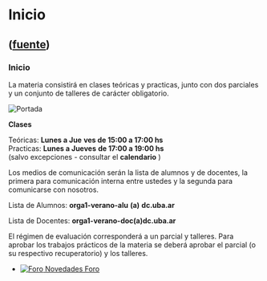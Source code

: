 # Inicio
([fuente](https://campus.exactas.uba.ar/course/view.php?id=1058))
---
###  Inicio

La materia consistirá en clases teóricas y practicas, junto con dos parciales
y un conjunto de talleres de carácter obligatorio.

![Portada](https://www.dc.uba.ar/materias/oc1/2017/c2/3d-matrix.jpg)

**Clases**

Teóricas: **Lunes a Jue** **ves de 15:00 a 17:00 hs**  
Practicas: **Lunes a Jueves** **de 17:00 a 19:00 hs**  
(salvo excepciones - consultar el **calendario** )

Los medios de comunicación serán la lista de alumnos y de docentes, la primera
para comunicación interna entre ustedes y la segunda para comunicarse con
nosotros.

Lista de Alumnos: **orga1-verano-alu** **(a)** **dc.uba.ar**

Lista de Docentes: **orga1-verano-doc(a)dc.uba.ar**

El régimen de evaluación corresponderá a un parcial y talleres. Para aprobar
los trabajos prácticos de la materia se deberá aprobar el parcial (o su
respectivo recuperatorio) y los talleres.

  - [ ![Foro](https://campus.exactas.uba.ar/theme/image.php/magazine/forum/1462913092/icon) Novedades  Foro  ](https://campus.exactas.uba.ar/mod/forum/view.php?id=54714)

